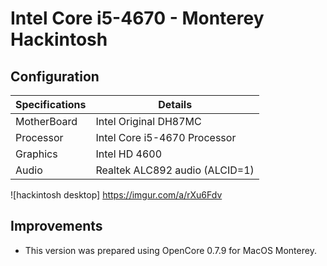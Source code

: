 # Intel Core i5-4670 - Monterey Hackintosh
## Configuration

| Specifications | Details                                                  |
| ------------------- | ------------------------------------------- |
| MotherBoard     | Intel Original DH87MC      					|
| Processor           | Intel Core i5-4670 Processor    		    |
| Graphics | Intel HD 4600               |
| Audio          | Realtek ALC892 audio (ALCID=1)            |

![hackintosh desktop] https://imgur.com/a/rXu6Fdv
## Improvements
- This version was prepared using OpenCore 0.7.9 for MacOS Monterey.

